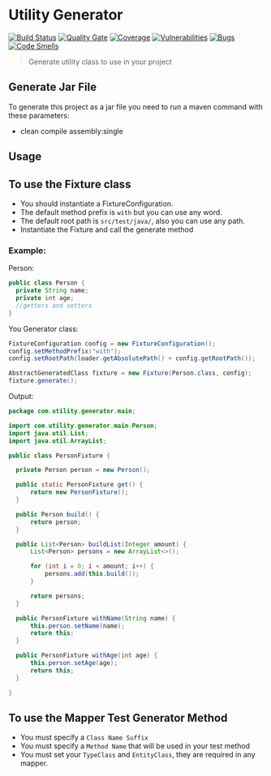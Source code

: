 # Utility Generator  
[![Build Status](https://travis-ci.org/robsonbittencourt/utility-generator.svg?branch=master)](https://travis-ci.org/robsonbittencourt/utility-generator) [![Quality Gate](https://sonarcloud.io/api/badges/gate?key=com.github.robsonbittencourt%3Autility-generator)](https://sonarcloud.io/dashboard?id=com.github.robsonbittencourt%3Autility-generator) [![Coverage](https://sonarcloud.io/api/badges/measure?key=com.github.robsonbittencourt%3Autility-generator&metric=coverage)](https://sonarcloud.io/component_measures/metric/coverage/list?id=com.github.robsonbittencourt%3Autility-generator) [![Vulnerabilities](https://sonarcloud.io/api/badges/measure?key=com.github.robsonbittencourt%3Autility-generator&metric=vulnerabilities)](https://sonarcloud.io/project/issues?id=com.github.robsonbittencourt%3Autility-generator&resolved=false&types=VULNERABILITY) [![Bugs](https://sonarcloud.io/api/badges/measure?key=com.github.robsonbittencourt%3Autility-generator&metric=bugs)](https://sonarcloud.io/project/issues?id=com.github.robsonbittencourt%3Autility-generator&resolved=false&types=BUG) [![Code Smells](https://sonarcloud.io/api/badges/measure?key=com.github.robsonbittencourt%3Autility-generator&metric=code_smells)](https://sonarcloud.io/project/issues?id=com.github.robsonbittencourt%3Autility-generator&resolved=false&types=CODE_SMELL)

> Generate utility class to use in your project

## Generate Jar File

To generate this project as a jar file you need to run a maven command with these parameters:
- clean compile assembly:single

## Usage

## To use the Fixture class
- You should instantiate a FixtureConfiguration.
- The default method prefix is `with` but you can use any word.
- The default root path is `src/test/java/`, also you can use any path.
- Instantiate the Fixture and call the generate method

### Example:

Person:
```java
public class Person {
  private String name;
  private int age;
  //getters and setters
}

```

You Generator class:
```java
FixtureConfiguration config = new FixtureConfiguration();
config.setMethodPrefix("with");
config.setRootPath(loader.getAbsolutePath() + config.getRootPath());

AbstractGeneratedClass fixture = new Fixture(Person.class, config);
fixture.generate();

```

Output:
```java
package com.utility.generator.main;

import com.utility.generator.main.Person;
import java.util.List;
import java.util.ArrayList;

public class PersonFixture {

  private Person person = new Person();

  public static PersonFixture get() {
	  return new PersonFixture();
  }

  public Person build() {
	  return person;
  }

  public List<Person> buildList(Integer amount) {
	  List<Person> persons = new ArrayList<>();

	  for (int i = 0; i < amount; i++) {
		  persons.add(this.build());
	  }

	  return persons;
  }

  public PersonFixture withName(String name) {
	  this.person.setName(name);
	  return this;
  }

  public PersonFixture withAge(int age) {
	  this.person.setAge(age);
	  return this;
  }

}

```
## To use the Mapper Test Generator Method
- You must specify a `Class Name Suffix`
- You must specify a `Method Name` that will be used in your test method
- You must set your `TypeClass` and `EntityClass`, they are required in any mapper.
